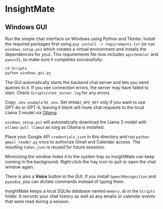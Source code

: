 # InsightMate

## Windows GUI

Run the simple chat interface on Windows using Python and Tkinter. Install
the required packages first using `pip install -r requirements.txt` (or run
`windows_setup.ps1` which creates a virtual environment and installs the
dependencies for you). This requirements file now includes `apscheduler` and
`pywin32`, so make sure it completes successfully:

```powershell
cd Scripts
python windows_gui.py
```

The GUI automatically starts the backend chat server and lets you send
queries to it. If you see connection errors, the server may have failed to
start. Check `Scripts/chat_server.log` for any errors.

Copy `.env.example` to `.env`. Set `OPENAI_API_KEY` only if you want to use
GPT‑4o or GPT‑4; leaving it blank will route chat requests to the local Llama 3 model via
[Ollama](https://ollama.ai/).

`windows_setup.ps1` will automatically download the Llama 3 model with
`ollama pull llama3` as long as Ollama is installed.

Place your Google API `credentials.json` in this directory and run
`python gmail_reader.py` once to authorize Gmail and Calendar access. The
resulting `token.json` is reused for future sessions.

Minimizing the window hides it to the system tray so InsightMate can keep
running in the background. Right‑click the tray icon to quit or open the
chat window again.

There is also a **Voice** button in the GUI. If you install `SpeechRecognition`
and `pyaudio`, you can dictate commands instead of typing them.

InsightMate keeps a local SQLite database named `memory.db` in the `Scripts`
folder. It records your chat history as well as any emails or calendar events
that were read during a session.

